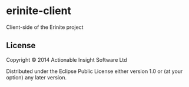 # erinite-client

Client-side of the Erinite project

## License

Copyright © 2014 Actionable Insight Software Ltd

Distributed under the Eclipse Public License either version 1.0 or (at
your option) any later version.
